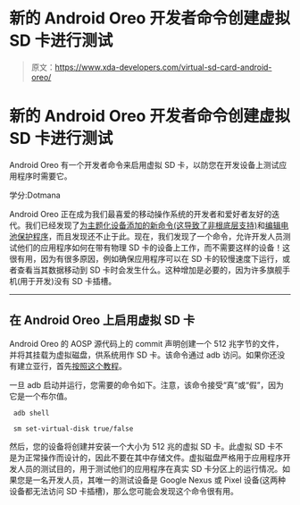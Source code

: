 # 新的 Android Oreo 开发者命令创建虚拟 SD 卡进行测试

> 原文：<https://www.xda-developers.com/virtual-sd-card-android-oreo/>

# 新的 Android Oreo 开发者命令创建虚拟 SD 卡进行测试

Android Oreo 有一个开发者命令来启用虚拟 SD 卡，以防您在开发设备上测试应用程序时需要它。

学分:Dotmana

Android Oreo 正在成为我们最喜爱的移动操作系统的开发者和爱好者友好的迭代。我们已经发现了[为主题化设备添加的新命令(这导致了非根底层支持)](https://www.xda-developers.com/android-oreo-rootless-system-theme/)和[编辑电池保护程序](https://www.xda-developers.com/customize-battery-saver-mode-android-8-0/)，而且发现还不止于此。现在，我们发现了一个命令，允许开发人员测试他们的应用程序如何在带有物理 SD 卡的设备上工作，而不需要这样的设备！这很有用，因为有很多原因，例如确保应用程序可以在 SD 卡的较慢速度下运行，或者查看当其数据移动到 SD 卡时会发生什么。这种增加是必要的，因为许多旗舰手机(用于开发)没有 SD 卡插槽。

* * *

## 在 Android Oreo 上启用虚拟 SD 卡

Android Oreo 的 AOSP 源代码上的 commit 声明创建一个 512 兆字节的文件，并将其挂载为虚拟磁盘，供系统用作 SD 卡。该命令通过 adb 访问。如果你还没有建立亚行，首先[按照这个教程](https://www.xda-developers.com/install-adb-windows-macos-linux/)。

一旦 adb 启动并运行，您需要的命令如下。注意，该命令接受“真”或“假”，因为它是一个布尔值。

```
 adb shell 
```

```
 sm set-virtual-disk true/false 
```

然后，您的设备将创建并安装一个大小为 512 兆的虚拟 SD 卡。此虚拟 SD 卡不是为正常操作而设计的，因此不要在其中存储文件。虚拟磁盘严格用于应用程序开发人员的测试目的，用于测试他们的应用程序在真实 SD 卡分区上的运行情况。如果您是一名开发人员，其唯一的测试设备是 Google Nexus 或 Pixel 设备(这两种设备都无法访问 SD 卡插槽)，那么您可能会发现这个命令很有用。